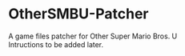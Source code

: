 # OtherSMBU-Patcher
A game files patcher for Other Super Mario Bros. U  
Intructions to be added later.